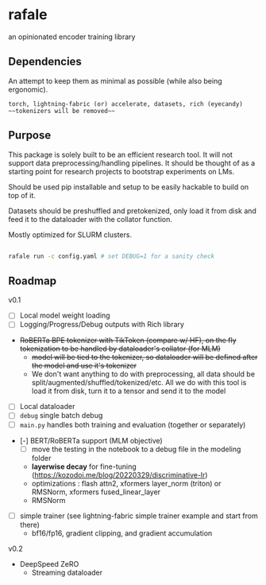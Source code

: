 # rafale

an opinionated encoder training library

## Dependencies

An attempt to keep them as minimal as possible (while also being ergonomic).

```
torch, lightning-fabric (or) accelerate, datasets, rich (eyecandy) ~~tokenizers will be removed~~
```

## Purpose

This package is solely built to be an efficient research tool. It will not support data preprocessing/handling
pipelines. It should be thought of as a starting point for research projects to bootstrap experiments on LMs.

Should be used pip installable and setup to be easily hackable to build on top of it.

Datasets should be preshuffled and pretokenized, only load it from disk and feed it to the dataloader with the collator function.

Mostly optimized for SLURM clusters.

```sh

rafale run -c config.yaml # set DEBUG=1 for a sanity check

```

## Roadmap

v0.1
- [ ] Local model weight loading
- [ ] Logging/Progress/Debug outputs with Rich library
- ~~RoBERTa BPE tokenizer with TikToken (compare w/ HF), on the fly tokenization to be handled by dataloader's
      collator (for MLM)~~
    - ~~model will be tied to the tokenizer, so dataloader will be defined after the model and use it's tokenizer~~
    - We don't want anything to do with preprocessing, all data should be split/augmented/shuffled/tokenized/etc. All we
      do with this tool is load it from disk, turn it to a tensor and send it to the model
- [ ] Local dataloader
- [ ] ```debug``` single batch debug
- [ ] ```main.py``` handles both training and evaluation (together or separately)
- [-] BERT/RoBERTa support (MLM objective)
  + [ ] move the testing in the notebook to a debug file in the modeling folder
  + **layerwise decay** for fine-tuning (https://kozodoi.me/blog/20220329/discriminative-lr)
  + optimizations : flash attn2, xformers layer_norm (triton) or RMSNorm, xformers fused_linear_layer
  + RMSNorm
- [ ] simple trainer (see lightning-fabric simple trainer example and start from there)
  + bf16/fp16, gradient clipping, and gradient accumulation

v0.2
- DeepSpeed ZeRO
  - Streaming dataloader
